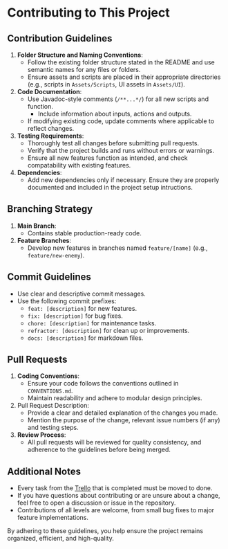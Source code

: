 # Contributing to This Project
## Contribution Guidelines
1. **Folder Structure and Naming Conventions**:
   - Follow the existing folder structure stated in the README and use semantic names for any files or folders.
   - Ensure assets and scripts are placed in their appropriate directories (e.g., scripts in `Assets/Scripts`, UI assets in `Assets/UI`).
2. **Code Documentation**:
   - Use Javadoc-style comments (`/**...*/`) for all new scripts and function.
     - Include information about inputs, actions and outputs.
   - If modifying existing code, update comments where applicable to reflect changes.
3. **Testing Requirements**:
   - Thoroughly test all changes before submitting pull requests.
   - Verify that the project builds and runs without errors or warnings.
   - Ensure all new features function as intended, and check compatability with existing features.
4. **Dependencies**:
   - Add new dependencies only if necessary. Ensure they are properly documented and included in the project setup intructions.
## Branching Strategy
1. **Main Branch**:
   - Contains stable production-ready code.
2. **Feature Branches**:
   - Develop new features in branches named `feature/[name]` (e.g., `feature/new-enemy`).
## Commit Guidelines
- Use clear and descriptive commit messages.
- Use the following commit prefixes:
   - `feat: [description]` for new features.
   - `fix: [description]` for bug fixes.
   - `chore: [description]` for maintenance tasks.
   - `refractor: [description]` for clean up or improvements.
   - `docs: [description]` for markdown files.
## Pull Requests
1. **Coding Conventions**:
   - Ensure your code follows the conventions outlined in `CONVENTIONS.md`.
   - Maintain readability and adhere to modular design principles.
2. Pull Request Description:
   - Provide a clear and detailed explanation of the changes you made.
   - Mention the purpose of the change, relevant issue numbers (if any) and testing steps.
3. **Review Process**:
   - All pull requests will be reviewed for quality consistency, and adherence to the guidelines before being merged.

## Additional Notes
- Every task from the [Trello](https://trello.com/invite/b/6766c1996eee884846f9ff70/ATTI77b2f061cba9f88c0d080a08553a37982E1B4733/dev5-challenge3) that is completed must be moved to done.
- If you have questions about contributing or are unsure about a change, feel free to open a discussion or issue in the repository.
- Contributions of all levels are welcome, from small bug fixes to major feature implementations.

By adhering to these guidelines, you help ensure the project remains organized, efficient, and high-quality.